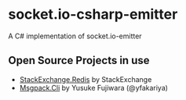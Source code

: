 socket.io-csharp-emitter
=========================

A C# implementation of socket.io-emitter

Open Source Projects in use
---------------------
* [StackExchange.Redis](https://github.com/StackExchange/StackExchange.Redis) by StackExchange
* [Msgpack.Cli](https://github.com/msgpack/msgpack-cli) by Yusuke Fujiwara (@yfakariya)

